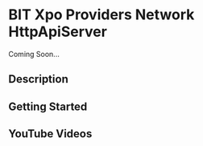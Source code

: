 # BIT Xpo Providers Network HttpApiServer

Coming Soon...

## Description

## Getting Started

## YouTube Videos




